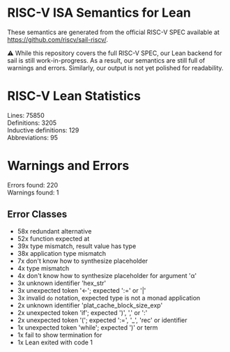 # RISC-V ISA Semantics for Lean

These semantics are generated from the official RISC-V SPEC available at
https://github.com/riscv/sail-riscv/.

⚠️ While this repository covers the full RISC-V SPEC, our Lean backend for sail
is still work-in-progress. As a result, our semantics are still full of warnings
and errors. Similarly, our output is not yet polished for readability.
# RISC-V Lean Statistics

Lines: 75850  
Definitions: 3205  
Inductive definitions: 129  
Abbreviations: 95  

# Warnings and Errors

Errors found: 220  
Warnings found: 1  

## Error Classes

- 58x redundant alternative
- 52x function expected at
- 39x type mismatch, result value has type
- 38x application type mismatch
- 7x don't know how to synthesize placeholder
- 4x type mismatch
- 4x don't know how to synthesize placeholder for argument 'α'
- 3x unknown identifier 'hex_str'
- 3x unexpected token '←'; expected ':=' or '|'
- 3x invalid `do` notation, expected type is not a monad application
- 2x unknown identifier 'plat_cache_block_size_exp'
- 2x unexpected token 'if'; expected ')', ',' or ':'
- 2x unexpected token '('; expected ':=', '_', 'rec' or identifier
- 1x unexpected token 'while'; expected ')' or term
- 1x fail to show termination for
- 1x Lean exited with code 1
